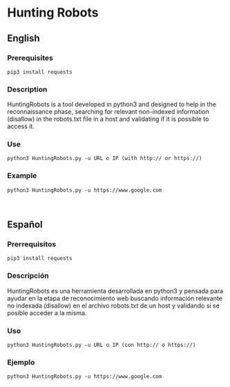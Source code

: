 # Hunting Robots

## English

### Prerequisites

`pip3 install requests`

### Description

HuntingRobots is a tool developed in python3 and designed to help in the reconnaissance phase, searching for relevant non-indexed information (disallow) in the robots.txt file in a host and validating if it is possible to access it.

### Use

`python3 HuntingRobots.py -u URL o IP (with http:// or https://)`

### Example

`python3 HuntingRobots.py -u https://www.google.com`

<br/>


## Español

### Prerrequisitos

`pip3 install requests`

### Descripción

HuntingRobots es una herramienta desarrollada en python3 y pensada para ayudar en la etapa de reconocimiento web buscando información relevante no indexada (disallow) en el archivo robots.txt de un host y validando si se posible acceder a la misma. 

### Uso

`python3 HuntingRobots.py -u URL o IP (con http:// o https://)`

### Ejemplo

`python3 HuntingRobots.py -u https://www.google.com`



